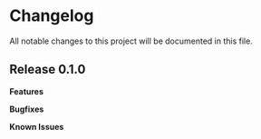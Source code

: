 <!-- SPDX-License-Identifier: GPL-3.0-or-later -->

# Changelog

All notable changes to this project will be documented in this file.

## Release 0.1.0

**Features**

**Bugfixes**

**Known Issues**
